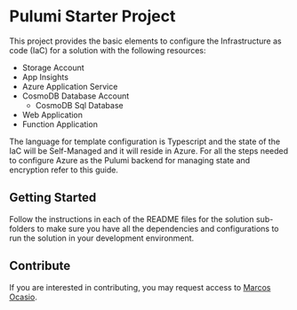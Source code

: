 # Pulumi Starter Project

This project provides the basic elements to configure the Infrastructure as code (IaC) for a solution with the following resources:

- Storage Account
- App Insights
- Azure Application Service
- CosmoDB Database Account
  - CosmoDB Sql Database
- Web Application
- Function Application

The language for template configuration is Typescript and the state of the IaC will be Self-Managed and it will reside in Azure. For all the steps needed to configure Azure as the Pulumi backend for managing state and encryption refer to this guide.

## Getting Started

Follow the instructions in each of the README files for the solution sub-folders to make sure you have all the dependencies and configurations to run the solution in your development environment.

## Contribute

If you are interested in contributing, you may request access to [Marcos Ocasio](mailto:mocasio@caravellabs.com).
